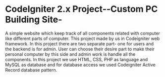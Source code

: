 # CodeIgniter 2.x Project--Custom PC Building Site-
A simple website which keep track of all components related with computer like different parts of computer. This project made by us in Codeigniter web framework. In this project there are two separate part- one for users and the backend is for admin. User can choose their desire part to make their personal computer by this side and admin work is handle all the components. In this project we use HTML, CSS, PHP as language and MySQL as database and for database access we used Codeigniter Active Record database pattern.
